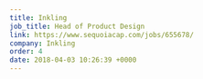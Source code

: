```yaml
---
title: Inkling
job_title: Head of Product Design
link: https://www.sequoiacap.com/jobs/655678/
company: Inkling
order: 4
date: 2018-04-03 10:26:39 +0000
---
```


